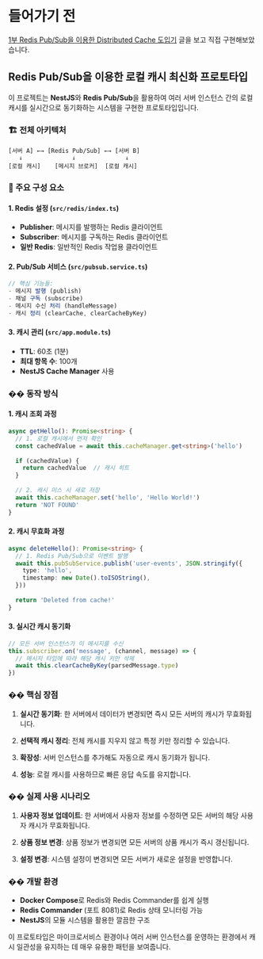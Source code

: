 # 들어가기 전
[1부 Redis Pub/Sub을 이용한 Distributed Cache 도입기](https://channel.io/ko/blog/articles/Redis-PubSub%EC%9D%84-%EC%9D%B4%EC%9A%A9%ED%95%9C-Distributed-Cache-%EB%8F%84%EC%9E%85%EA%B8%B0-1%EB%B6%80-27ad4f55) 글을 보고 직접 구현해보았습니다.


## Redis Pub/Sub을 이용한 로컬 캐시 최신화 프로토타입

이 프로젝트는 **NestJS**와 **Redis Pub/Sub**을 활용하여 여러 서버 인스턴스 간의 로컬 캐시를 실시간으로 동기화하는 시스템을 구현한 프로토타입입니다.

### 🏗️ 전체 아키텍처

```
[서버 A] ←→ [Redis Pub/Sub] ←→ [서버 B]
   ↓              ↓              ↓
[로컬 캐시]    [메시지 브로커]  [로컬 캐시]
```

### 🔧 주요 구성 요소

#### 1. **Redis 설정** (`src/redis/index.ts`)
- **Publisher**: 메시지를 발행하는 Redis 클라이언트
- **Subscriber**: 메시지를 구독하는 Redis 클라이언트
- **일반 Redis**: 일반적인 Redis 작업용 클라이언트

#### 2. **Pub/Sub 서비스** (`src/pubsub.service.ts`)
```typescript
// 핵심 기능들:
- 메시지 발행 (publish)
- 채널 구독 (subscribe)
- 메시지 수신 처리 (handleMessage)
- 캐시 정리 (clearCache, clearCacheByKey)
```

#### 3. **캐시 관리** (`src/app.module.ts`)
- **TTL**: 60초 (1분)
- **최대 항목 수**: 100개
- **NestJS Cache Manager** 사용

### �� 동작 방식

#### 1. **캐시 조회 과정**
```typescript
async getHello(): Promise<string> {
  // 1. 로컬 캐시에서 먼저 확인
  const cachedValue = await this.cacheManager.get<string>('hello')
  
  if (cachedValue) {
    return cachedValue  // 캐시 히트
  }
  
  // 2. 캐시 미스 시 새로 저장
  await this.cacheManager.set('hello', 'Hello World!')
  return 'NOT FOUND'
}
```

#### 2. **캐시 무효화 과정**
```typescript
async deleteHello(): Promise<string> {
  // 1. Redis Pub/Sub으로 이벤트 발행
  await this.pubSubService.publish('user-events', JSON.stringify({
    type: 'hello',
    timestamp: new Date().toISOString(),
  }))
  
  return 'Deleted from cache!'
}
```

#### 3. **실시간 캐시 동기화**
```typescript
// 모든 서버 인스턴스가 이 메시지를 수신
this.subscriber.on('message', (channel, message) => {
  // 메시지 타입에 따라 해당 캐시 키만 삭제
  await this.clearCacheByKey(parsedMessage.type)
})
```

### �� 핵심 장점

1. **실시간 동기화**: 한 서버에서 데이터가 변경되면 즉시 모든 서버의 캐시가 무효화됩니다.

2. **선택적 캐시 정리**: 전체 캐시를 지우지 않고 특정 키만 정리할 수 있습니다.

3. **확장성**: 서버 인스턴스를 추가해도 자동으로 캐시 동기화가 됩니다.

4. **성능**: 로컬 캐시를 사용하므로 빠른 응답 속도를 유지합니다.

### �� 실제 사용 시나리오

1. **사용자 정보 업데이트**: 한 서버에서 사용자 정보를 수정하면 모든 서버의 해당 사용자 캐시가 무효화됩니다.

2. **상품 정보 변경**: 상품 정보가 변경되면 모든 서버의 상품 캐시가 즉시 갱신됩니다.

3. **설정 변경**: 시스템 설정이 변경되면 모든 서버가 새로운 설정을 반영합니다.

### ��️ 개발 환경

- **Docker Compose**로 Redis와 Redis Commander를 쉽게 실행
- **Redis Commander** (포트 8081)로 Redis 상태 모니터링 가능
- **NestJS**의 모듈 시스템을 활용한 깔끔한 구조

이 프로토타입은 마이크로서비스 환경이나 여러 서버 인스턴스를 운영하는 환경에서 캐시 일관성을 유지하는 데 매우 유용한 패턴을 보여줍니다.